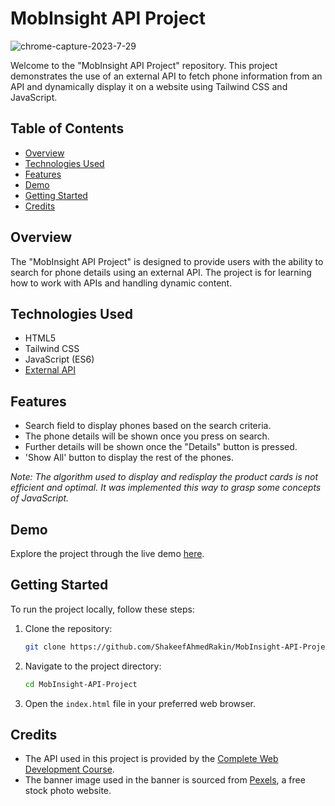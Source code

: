 # MobInsight API Project

![chrome-capture-2023-7-29](https://github.com/ShakeefAhmedRakin/MobInsight-API-Project/assets/112527326/a3b23092-728f-4936-b73a-4dcf256d97e5)

Welcome to the "MobInsight API Project" repository. This project demonstrates the use of an external API to fetch phone information from an API and dynamically display it on a website using Tailwind CSS and JavaScript.

## Table of Contents

- [Overview](#overview)
- [Technologies Used](#technologies-used)
- [Features](#features)
- [Demo](#demo)
- [Getting Started](#getting-started)
- [Credits](#credits)

## Overview

The "MobInsight API Project" is designed to provide users with the ability to search for phone details using an external API. The project is for learning how to work with APIs and handling dynamic content.

## Technologies Used

- HTML5
- Tailwind CSS
- JavaScript (ES6)
- [External API](https://github.com/ProgrammingHero1/phone-hunter-api)

## Features

- Search field to display phones based on the search criteria.
- The phone details will be shown once you press on search.
- Further details will be shown once the "Details" button is pressed.
- 'Show All' button to display the rest of the phones.

_Note: The algorithm used to display and redisplay the product cards is not efficient and optimal. It was implemented this way to grasp some concepts of JavaScript._

## Demo

Explore the project through the live demo [here](https://shakeefahmedrakin.github.io/MobInsight-API-Project).

## Getting Started

To run the project locally, follow these steps:

1. Clone the repository:

   ```bash
   git clone https://github.com/ShakeefAhmedRakin/MobInsight-API-Project.git
   ```

2. Navigate to the project directory:

   ```bash
   cd MobInsight-API-Project
   ```

3. Open the `index.html` file in your preferred web browser.

## Credits

- The API used in this project is provided by the [Complete Web Development Course](https://web.programming-hero.com/course-details).
- The banner image used in the banner is sourced from [Pexels](https://www.pexels.com/), a free stock photo website.
